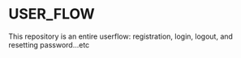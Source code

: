 # USER_FLOW
This repository is an entire userflow: registration, login, logout, and resetting password...etc
